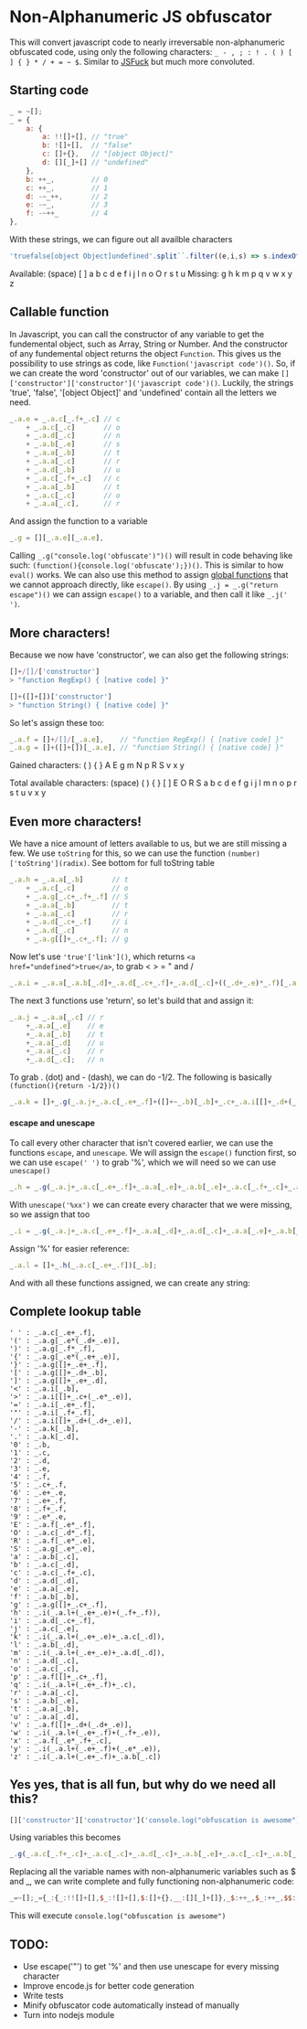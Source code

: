 # Non-Alphanumeric JS obfuscator
This will convert javascript code to nearly irreversable non-alphanumeric obfuscated code, using only the following characters: `_ - , ; : ! . ( ) [ ] { } * / + = ~ $`. Similar to [JSFuck](http://www.jsfuck.com/) but much more convoluted.

## Starting code
```javascript
_ = ~[];
_ = {
    a: {
        a: !![]+[], // "true"
        b: ![]+[],  // "false"
        c: []+{},   // "[object Object]"
        d: [][_]+[] // "undefined"
    },
    b: ++_,         // 0
    c: ++_,         // 1
    d: -~_++,       // 2
    e: -~_,         // 3
    f: -~++_        // 4
},
```

With these strings, we can figure out all availble characters
```javascript
'truefalse[object Object]undefined'.split``.filter((e,i,s) => s.indexOf(e) === i).sort((a, b) => a.localeCompare(b));
```

Available: (space) [ ] a b c d e f i j l n o O r s t u
Missing: g h k m p q v w x y z

## Callable function
In Javascript, you can call the constructor of any variable to get the fundemental object, such as Array, String or Number. And the constructor of any fundemental object returns the object `Function`. This gives us the possibility to use strings as code, like `Function('javascript code')()`. So, if we can create the word 'constructor' out of our variables, we can make `[]['constructor']['constructor']('javascript code')()`. Luckily, the strings 'true', 'false', '[object Object]' and 'undefined' contain all the letters we need.
```javascript
_.a.e = _.a.c[_.f+_.c] // c
    + _.a.c[_.c]       // o
    + _.a.d[_.c]       // n
    + _.a.b[_.e]       // s
    + _.a.a[_.b]       // t
    + _.a.a[_.c]       // r
    + _.a.d[_.b]       // u
    + _.a.c[_.f+_.c]   // c
    + _.a.a[_.b]       // t
    + _.a.c[_.c]       // o
    + _.a.a[_.c],      // r
```
And assign the function to a variable
```javascript
_.g = [][_.a.e][_.a.e],
```
Calling `_.g("console.log('obfuscate')")()` will result in code behaving like such: `(function(){console.log('obfuscate');})()`. This is similar to how `eval()` works.
We can also use this method to assign [global functions](https://developer.mozilla.org/en/docs/Web/JavaScript/Reference/Global_Objects#Function_properties) that we cannot approach directly, like `escape()`. By using `_.j = _.g("return escape")()` we can assign `escape()` to a variable, and then call it like `_.j(' ')`.

## More characters!
Because we now have 'constructor', we can also get the following strings:
```javascript
[]+/[]/['constructor']
> "function RegExp() { [native code] }"

[]+([]+[])['constructor']
> "function String() { [native code] }"
```

So let's assign these too:
```javascript
_.a.f = []+/[]/[_.a.e],    // "function RegExp() { [native code] }"
_.a.g = []+([]+[])[_.a.e], // "function String() { [native code] }"
```

Gained characters:
( ) { } A E g m N p R S v x y

Total available characters:
(space) ( ) { } [ ] E O R S a b c d e f g i j l m n o p r s t u v x y

## Even more characters!
We have a nice amount of letters available to us, but we are still missing a few. We use `toString` for this, so we can use the function `(number)['toString'](radix)`. See bottom for full toString table
```javascript
_.a.h = _.a.a[_.b]       // t
    + _.a.c[_.c]         // o
    + _.a.g[_.c+_.f+_.f] // S
    + _.a.a[_.b]         // t
    + _.a.a[_.c]         // r
    + _.a.d[_.c+_.f]     // i
    + _.a.d[_.c]         // n
    + _.a.g[[]+_.c+_.f]; // g
```

Now let's use `'true'['link']()`, which returns `<a href="undefined">true</a>`, to grab < > = " and /
```javascript
_.a.i = _.a.a[_.a.b[_.d]+_.a.d[_.c+_.f]+_.a.d[_.c]+((_.d+_.e)*_.f)[_.a.h](_.e*(_.e+_.f))](),
```

The next 3 functions use 'return', so let's build that and assign it:
```javascript
_.a.j = _.a.a[_.c] // r
    +_.a.a[_.e]    // e
    +_.a.a[_.b]    // t
    +_.a.a[_.d]    // u
    +_.a.a[_.c]    // r
    +_.a.d[_.c];   // n
```

To grab . (dot) and - (dash), we can do -1/2. The following is basically `(function(){return -1/2})()`
```javascript
_.a.k = []+_.g(_.a.j+_.a.c[_.e+_.f]+([]+~_.b)[_.b]+_.c+_.a.i[[]+_.d+(_.d+_.e)]+_.d)(),
```

#### escape and unescape
To call every other character that isn't covered earlier, we can use the functions `escape`, and `unescape`. We will assign the `escape()` function first, so we can use `escape(' ')` to grab '%', which we will need so we can use `unescape()`
```javascript
_.h = _.g(_.a.j+_.a.c[_.e+_.f]+_.a.a[_.e]+_.a.b[_.e]+_.a.c[_.f+_.c]+_.a.b[_.c]+_.a.f[[]+_.c+_.f]+_.a.a[_.e])(),
```

With `unescape('%xx')` we can create every character that we were missing, so we assign that too
```javascript
_.i = _.g(_.a.j+_.a.c[_.e+_.f]+_.a.a[_.d]+_.a.d[_.c]+_.a.a[_.e]+_.a.b[_.e]+_.a.c[_.f+_.c]+_.a.b[_.c]+_.a.f[[]+_.c+_.f]+_.a.a[_.e])();
```
Assign '%' for easier reference:
```javascript
_.a.l = []+_.h(_.a.c[_.e+_.f])[_.b];
```

And with all these functions assigned, we can create any string:
## Complete lookup table
```
' ' : _.a.c[_.e+_.f],
'(' : _.a.g[_.e*(_.d+_.e)],
')' : _.a.g[_.f*_.f],
'{' : _.a.g[_.e*(_.e+_.e)],
'}' : _.a.g[[]+_.e+_.f],
'[' : _.a.g[[]+_.d+_.b],
']' : _.a.g[[]+_.e+_.d],
'<' : _.a.i[_.b],
'>' : _.a.i[[]+_.c+(_.e*_.e)],
'=' : _.a.i[_.e+_.f],
'"' : _.a.i[_.f+_.f],
'/' : _.a.i[[]+_.d+(_.d+_.e)],
'-' : _.a.k[_.b],
'.' : _.a.k[_.d],
'0' : _.b,
'1' : _.c,
'2' : _.d,
'3' : _.e,
'4' : _.f,
'5' : _.c+_.f,
'6' : _.e+_.e,
'7' : _.e+_.f,
'8' : _.f+_.f,
'9' : _.e*_.e,
'E' : _.a.f[_.e*_.f],
'O' : _.a.c[_.d*_.f],
'R' : _.a.f[_.e*_.e],
'S' : _.a.g[_.e*_.e],
'a' : _.a.b[_.c],
'b' : _.a.c[_.d],
'c' : _.a.c[_.f+_.c],
'd' : _.a.d[_.d],
'e' : _.a.a[_.e],
'f' : _.a.b[_.b],
'g' : _.a.g[[]+_.c+_.f],
'h' : _.i(_.a.l+(_.e+_.e)+(_.f+_.f)),
'i' : _.a.d[_.c+_.f],
'j' : _.a.c[_.e],
'k' : _.i(_.a.l+(_.e+_.e)+_.a.c[_.d]),
'l' : _.a.b[_.d],
'm' : _.i(_.a.l+(_.e+_.e)+_.a.d[_.d]),
'n' : _.a.d[_.c],
'o' : _.a.c[_.c],
'p' : _.a.f[[]+_.c+_.f],
'q' : _.i(_.a.l+(_.e+_.f)+_.c),
'r' : _.a.a[_.c],
's' : _.a.b[_.e],
't' : _.a.a[_.b],
'u' : _.a.a[_.d],
'v' : _.a.f[[]+_.d+(_.d+_.e)],
'w' : _.i(_.a.l+(_.e+_.f)+(_.f+_.e)),
'x' : _.a.f[_.e*_.f+_.c],
'y' : _.i(_.a.l+(_.e+_.f)+(_.e*_.e)),
'z' : _.i(_.a.l+(_.e+_.f)+_.a.b[_.c])
```

## Yes yes, that is all fun, but why do we need all this?
```javascript
[]['constructor']['constructor']('console.log("obfuscation is awesome")')()
```
Using variables this becomes
```javascript
_.g(_.a.c[_.f+_.c]+_.a.c[_.c]+_.a.d[_.c]+_.a.b[_.e]+_.a.c[_.c]+_.a.b[_.d]+_.a.a[_.e]+_.a.k[_.d]+_.a.b[_.d]+_.a.c[_.c]+_.a.g[[]+_.c+_.f]+_.a.g[_.e*(_.d+_.e)]+_.a.i[_.f+_.f]+_.a.c[_.c]+_.a.c[_.d]+_.a.b[_.b]+_.a.a[_.d]+_.a.b[_.e]+_.a.c[_.f+_.c]+_.a.b[_.c]+_.a.a[_.b]+_.a.d[_.c+_.f]+_.a.c[_.c]+_.a.d[_.c]+_.a.c[_.e+_.f]+_.a.d[_.c+_.f]+_.a.b[_.e]+_.a.c[_.e+_.f]+_.a.b[_.c]+_.i(_.a.l+(_.e+_.f)+(_.f+_.e))+_.a.a[_.e]+_.a.b[_.e]+_.a.c[_.c]+_.i(_.a.l+(_.e+_.e)+_.a.d[_.d])+_.a.a[_.e]+_.a.i[_.f+_.f]+_.a.g[_.f*_.f])()
```
Replacing all the variable names with non-alphanumeric variables such as $ and _, we can write complete and fully functioning non-alphanumeric code:
```javascript
_=~[];_={_:{_:!![]+[],$_:![]+[],$:[]+{},__:[][_]+[]},_$:++_,$_:++_,$$:-~_++,$:-~_,__:-~++_},_._.$$_=_._.$[_.__+_.$_]+_._.$[_.$_]+_._.__[_.$_]+_._.$_[_.$]+_._._[_._$]+_._._[_.$_]+_._.__[_._$]+_._.$[_.__+_.$_]+_._._[_._$]+_._.$[_.$_]+_._._[_.$_],_.$$_=[][_._.$$_][_._.$$_],_._.___=[]+/[]/[_._.$$_],_._.$$=[]+([]+[])[_._.$$_],_._.__$=_._._[_._$]+_._.$[_.$_]+_._.$$[_.$_+_.__+_.__]+_._._[_._$]+_._._[_.$_]+_._.__[_.$_+_.__]+_._.__[_.$_]+_._.$$[[]+_.$_+_.__];_._.$__=_._._[_._.$_[_.$$]+_._.__[_.$_+_.__]+_._.__[_.$_]+((_.$$+_.$)*_.__)[_._.__$](_.$*(_.$+_.__))](),_._.$$$=_._._[_.$_]+_._._[_.$]+_._._[_._$]+_._._[_.$$]+_._._[_.$_]+_._.__[_.$_];_._._$$=[]+_.$$_(_._.$$$+_._.$[_.$+_.__]+([]+~_._$)[_._$]+_.$_+_._.$__[[]+_.$$+(_.$$+_.$)]+_.$$)(),_.$$$=_.$$_(_._.$$$+_._.$[_.$+_.__]+_._._[_.$]+_._.$_[_.$]+_._.$[_.__+_.$_]+_._.$_[_.$_]+_._.___[[]+_.$_+_.__]+_._._[_.$])(),_.$__=_.$$_(_._.$$$+_._.$[_.$+_.__]+_._._[_.$$]+_._.__[_.$_]+_._._[_.$]+_._.$_[_.$]+_._.$[_.__+_.$_]+_._.$_[_.$_]+_._.___[[]+_.$_+_.__]+_._._[_.$])();_._._$=[]+_.$$$(_._.$[_.$+_.__])[_._$];$={$_:_._.$[_.__+_.$_],_:_._.$[_.$_],$$:_._.__[_.$_],$:_._.$_[_.$],_$:_._.$_[_.$$],__:_._._[_.$],_$$:_._._$$[_.$$],_$_:_._.$$[[]+_.$_+_.__],$___:_._.$$[_.$*(_.$$+_.$)],___:_._.$__[_.__+_.__],_$$$:_._.$[_.$$],__$:_._.$_[_._$],$_$:_._._[_.$$],$__:_._.$_[_.$_],____:_._._[_._$],$$_:_._.__[_.$_+_.__],$$$:_._.$[_.$+_.__],$$$_:_.$__(_._._$+(_.$+_.__)+(_.__+_.$)),$$$$:_.$__(_._._$+(_.$+_.$)+_._.__[_.$$]),$$__:_._.$$[_.__*_.__]};_.$$_($.$_+$._+$.$$+$.$+$._+$._$+$.__+$._$$+$._$+$._+$._$_+$.$___+$.___+$._+$._$$$+$.__$+$.$_$+$.$+$.$_+$.$__+$.____+$.$$_+$._+$.$$+$.$$$+$.$$_+$.$+$.$$$+$.$__+$.$$$_+$.__+$.$+$._+$.$$$$+$.__+$.___+$.$$__)()
```
This will execute `console.log("obfuscation is awesome")`

## TODO:
* Use escape('"') to get '%' and then use unescape for every missing character
* Improve encode.js for better code generation
* Write tests
* Minify obfuscator code automatically instead of manually
* Turn into nodejs module